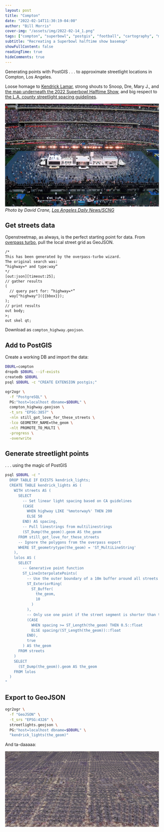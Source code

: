 ```yaml
---
layout: post
title: "Compton"
date: "2022-02-14T11:30:19-04:00"
author: "Bill Morris"
cover-img: "/assets/img/2022-02-14_1.png"
tags: ["compton", "superbowl", "postgis", "football", "cartography", "mapping", "hiphop"]
subtitle: "Recreating a Superbowl halftime show basemap"
showFullContent: false
readingTime: true
hideComments: true
---
```


Generating points with PostGIS . . . to approximate streetlight locations in Compton, Los Angeles.

Loose homage to [Kendrick Lamar](https://youtu.be/Z-48u_uWMHY?t=275), strong shouts to Snoop, Dre, Mary J., and [the map underneath the 2022 Superbowl Halftime Show](https://youtu.be/gdsUKphmB3Y?t=34), and big respect to [the L.A. county streetlight spacing guidelines](https://pw.lacounty.gov/tnl/streetlights/docs/guidelines.pdf).

![3](/shoals/assets/img/2022-02-14_3.jpeg)
_Photo by David Crane, [Los Angeles Daily News/SCNG](https://www.dailynews.com/2022/02/13/fans-loved-the-super-bowl-halftime-show-celebrating-la-especially-compton/)_

## Get streets data
Openstreetmap, as always, is the perfect starting point for data. From [overpass turbo](https://overpass-turbo.eu/s/1g6d), pull the local street grid as GeoJSON.

```
/*
This has been generated by the overpass-turbo wizard.
The original search was:
“highway=* and type:way”
*/
[out:json][timeout:25];
// gather results
(
  // query part for: “highway=*”
  way["highway"]({{bbox}});
);
// print results
out body;
>;
out skel qt;
```

Download as `compton_highway.geojson`.

## Add to PostGIS
Create a working DB and import the data:

```sh
DBURL=compton
dropdb $DBURL --if-exists
createdb $DBURL
psql $DBURL -c "CREATE EXTENSION postgis;"
```

```sh
ogr2ogr \
  -f "PostgreSQL" \
  PG:"host=localhost dbname=$DBURL" \
  compton_highway.geojson \
  -t_srs "EPSG:3857" \
  -nln still_got_love_for_these_streets \
  -lco GEOMETRY_NAME=the_geom \
  -nlt PROMOTE_TO_MULTI \
  -progress \
  -overwrite
```

## Generate streetlight points
. . . using the magic of PostGIS

```sh
psql $DBURL -c "
  DROP TABLE IF EXISTS kendrick_lights;
  CREATE TABLE kendrick_lights AS (
    WITH streets AS (
      SELECT
        -- Set linear light spacing based on CA guidelines
        (CASE
          WHEN highway LIKE '%motorway%' THEN 200
          ELSE 50
        END) AS spacing,
        -- Pull linestrings from multilinestrings
        (ST_Dump(the_geom)).geom AS the_geom
      FROM still_got_love_for_these_streets
      -- Ignore the polygons from the overpass export
      WHERE ST_geometrytype(the_geom) = 'ST_MultiLineString'
    ),
    lolos AS (
      SELECT
        -- Generative point function
        ST_LineInterpolatePoints(
          -- Use the outer boundary of a 10m buffer around all streets
          ST_ExteriorRing(
            ST_Buffer(
              the_geom,
              10
            )
          ),
          -- Only use one point if the street segment is shorter than the class spacing
          (CASE
            WHEN spacing >= ST_Length(the_geom) THEN 0.5::float
            ELSE spacing/(ST_Length(the_geom))::float
          END),
          true
        ) AS the_geom
      FROM streets
    )
    SELECT
      (ST_Dump(the_geom)).geom AS the_geom
    FROM lolos
  )
"
```

## Export to GeoJSON

```sh
ogr2ogr \
  -f "GeoJSON" \
  -t_srs "EPSG:4326" \
  streetlights.geojson \
  PG:"host=localhost dbname=$DBURL" \
  "kendrick_lights(the_geom)"
```

And ta-daaaaa:

![4](/shoals/assets/img/2022-02-14_4.png)
